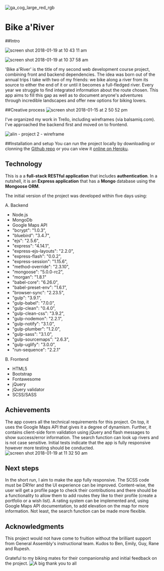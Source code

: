 
![ga_cog_large_red_rgb](https://cloud.githubusercontent.com/assets/40461/8183776/469f976e-1432-11e5-8199-6ac91363302b.png)
# Bike a'River

##Intro


![screen shot 2018-01-19 at 10 43 11 am](https://user-images.githubusercontent.com/29477363/35147188-9d0f04ae-fd05-11e7-9576-894709819531.png)


![screen shot 2018-01-19 at 10 37 58 am](https://user-images.githubusercontent.com/29477363/35147135-6ecbb47a-fd05-11e7-8b5c-74dc2ea19292.png)

'Bike a'River' is the title of my second web development course project, combining front and backend dependencies. The idea was born out of the annual trips I take with two of my friends: we bike along a river from its source to either the end of it or until it becomes a full-fledged river. Every year we struggle to find integrated information about the route chosen. This app aims to fill this gap as well as to document anyone's adventures through incredible landscapes and offer new options for biking lovers.

##Creative process
![screen shot 2018-01-15 at 2 50 52 pm](https://user-images.githubusercontent.com/29477363/35147416-69e1a982-fd06-11e7-8a1c-14b6794d8e1a.png)

I've organized my work in Trello, including wireframes (via balsamiq.com). I've approached the backend first and moved on to frontend.


![alin - project 2 - wireframe](https://user-images.githubusercontent.com/29477363/35147808-d795faae-fd07-11e7-889a-8564f5ac15c4.png)

##Installation and setup
You can run the project locally by downloading or clonning the [Github repo](https://github.com/EagleEye182/wdi-second-project) or you can view it [online on Heroku](https://bike-a-river.herokuapp.com/).

## Technology
This is a a **full-stack RESTful application** that includes **authentication**. In a nutshell, it is an **Express application** that has a **Mongo** database using the **Mongoose ORM**.

The initial version of the project was developed within five days using:

A. Backend

* Node.js
* MongoDb
* Google Maps API
* "bcrypt": "1.0.3",
* "bluebird": "3.4.7",
*  "ejs": "2.5.6",
* "express": "4.14.1",
* "express-ejs-layouts": "2.2.0",
* "express-flash": "0.0.2",
* "express-session": "1.15.6",
* "method-override": "2.3.10",
* "mongoose": "5.0.0-rc2",
* "morgan": "1.8.1"
* "babel-core": "6.26.0",
* "babel-preset-env": "1.6.1",
* "browser-sync": "2.23.5",
* "gulp": "3.9.1",
* "gulp-babel": "7.0.0",
* "gulp-clean": "0.4.0",
* "gulp-clean-css": "3.9.2",
* "gulp-nodemon": "2.2.1",
* "gulp-notify": "3.1.0",
* "gulp-plumber": "1.2.0",
* "gulp-sass": "3.1.0",
* "gulp-sourcemaps": "2.6.3",
* "gulp-uglify": "3.0.0",
* "run-sequence": "2.2.1"

B. Frontend

* HTML5
* Bootstrap
* Fontawesome
* jQuery
* jQuery validator
* SCSS/SASS

## Achievements
The app covers all the technical requirements for this project. On top, it uses the Google Maps API that gives it a degree of dynamism. Further, it contains client-side form validation using jQuery and flash messages to show success/error information. The search function can look up rivers and is not case sensitive. Initial tests indicate that the app is fully responsive however more testing should be conducted.
![screen shot 2018-01-19 at 11 32 50 am](https://user-images.githubusercontent.com/29477363/35149051-97aa627c-fd0c-11e7-91e6-9bca29cb172b.png)


## Next steps

In the short run, I aim to make the app fully responsive. The SCSS code must be DRYer and the UI experience can be improved. Content-wise, the user will get a profile page to check their contributions and there should be a functionality to allow them to add routes they like to their profile (create a portfolio or a wish list). A rating system can be implemented and, using Google Maps API documentation, to add elevation on the map for more information. Not least, the search function can be made more flexible.

## Acknowledgments
This project would not have come to fruition without the brilliant support from General Assembly's instructional team. Kudos to Ben, Emily, Guy, Rane and Rupesh.

Grateful to my biking mates for their companionship and initial feedback on the project.
![A big thank you to all](https://media1.giphy.com/media/xT8qBjKeeMsHoecOsM/giphy.gif)
